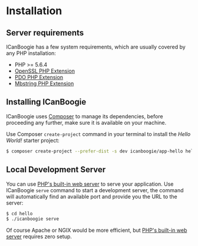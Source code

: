 # Installation

## Server requirements

ICanBoogie has a few system requirements, which are usually covered by any PHP installation:

- PHP >= 5.6.4
- [OpenSSL PHP Extension](http://php.net/manual/en/book.openssl.php)
- [PDO PHP Extension](http://php.net/manual/en/book.pdo.php)
- [Mbstring PHP Extension](http://php.net/manual/en/book.mbstring.php)





## Installing ICanBoogie

ICanBoogie uses [Composer][] to manage its dependencies, before proceeding any further, make sure it
is available on your machine.

Use Composer `create-project` command in your terminal to install the _Hello World!_ starter
project:

```bash
$ composer create-project --prefer-dist -s dev icanboogie/app-hello hello
```





## Local Development Server

You can use [PHP's built-in web server][] to serve your application. Use ICanBoogie `serve` command
to start a development server, the command will automatically find an available port and provide you
the URL to the server:

```bash
$ cd hello
$ ./icanboogie serve
```

Of course Apache or NGIX would be more efficient, but [PHP's built-in web server][] requires zero
setup.





[Composer]:                  https://getcomposer.org/
[PHP's built-in web server]: http://php.net/manual/en/features.commandline.webserver.php
